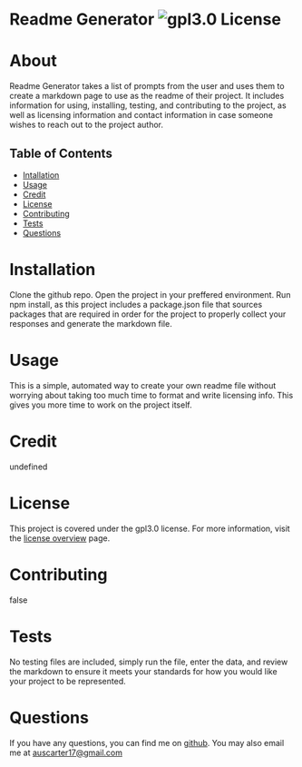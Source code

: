 # Readme Generator ![gpl3.0 License](https://img.shields.io/badge/license-gpl3.0-blue)

  # About
  Readme Generator takes a list of prompts from the user and uses them to create a markdown page to use as the readme of their project. It includes information for using, installing, testing, and contributing to the project, as well as licensing information and contact information in case someone wishes to reach out to the project author.

  ## Table of Contents 
  - [Intallation](#installation)
  - [Usage](#usage)
  - [Credit](#credit)
  - [License](#license)
  - [Contributing](#contibuting)
  - [Tests](#test)
  - [Questions](#test)

  # Installation
  Clone the github repo. Open the project in your preffered environment. Run npm install, as this project includes a package.json file that sources packages that are required in order for the project to properly collect your responses and generate the markdown file. 

  # Usage
  This is a simple, automated way to create your own readme file without worrying about taking too much time to format and write licensing info. This gives you more time to work on the project itself. 

  # Credit
  undefined

  # License
  This project is covered under the gpl3.0 license. For more information, visit the [license overview](https://choosealicense.com/licenses/) page.

  # Contributing 
  false

  # Tests
  No testing files are included, simply run the file, enter the data, and review the markdown to ensure it meets your standards for how you would like your project to be represented. 

  # Questions
  If you have any questions, you can find me on [github](https://github.com/undefined).
  You may also email me at auscarter17@gmail.com 
  

